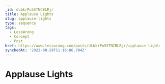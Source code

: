 ```yaml
---
_id: dLbkrPu5STNCBLRjr
title: Applause Lights
slug: applause-lights
type: sequence
tags:
  - LessWrong
  - Concept
  - Post
href: https://www.lesswrong.com/posts/dLbkrPu5STNCBLRjr/applause-lights
synchedAt: '2022-08-29T11:16:06.704Z'
---
```

# Applause Lights

